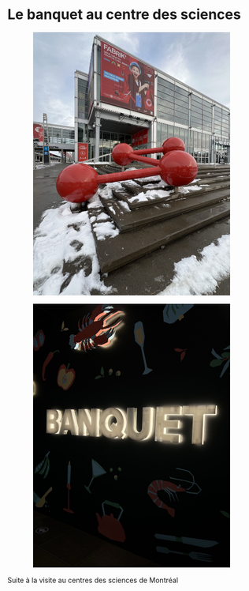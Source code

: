 # Le banquet au centre des sciences



<p align="center">
  <img src="/centre_des_sciences/medias/centre_des_sciences_exterieur.jpg" width="400" length="600">
</p>









<p align="center">
  <img src="/centre_des_sciences/medias/logo_banquet_sombre_01.jpg" width="400">
</p>
Suite à la visite au centres des sciences de Montréal

